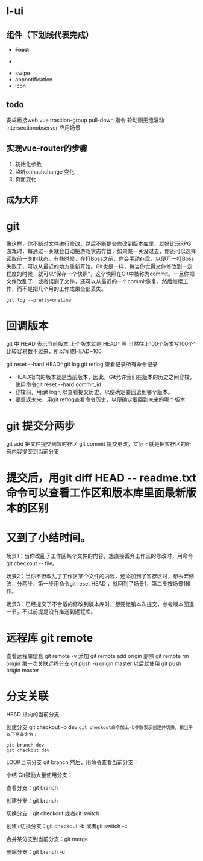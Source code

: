 # l-ui

## 组件（下划线代表完成）
- ~~Toast~~ 
- ~~~Dialog~~~
- swipe
- appnotification
- icon

## todo
安卓桥接web
vue trasition-group
pull-down 指令
轮动图无缝滚动
intersectionobserver 应用场景

## 实现vue-router的步骤
1. 初始化参数
2. 监听onhashchange 变化
3. 页面变化

## 成为大师


# git
像这样，你不断对文件进行修改，然后不断提交修改到版本库里，就好比玩RPG游戏时，每通过一关就会自动把游戏状态存盘，如果某一关没过去，你还可以选择读取前一关的状态。有些时候，在打Boss之前，你会手动存盘，以便万一打Boss失败了，可以从最近的地方重新开始。Git也是一样，每当你觉得文件修改到一定程度的时候，就可以“保存一个快照”，这个快照在Git中被称为commit。一旦你把文件改乱了，或者误删了文件，还可以从最近的一个commit恢复，然后继续工作，而不是把几个月的工作成果全部丢失。

`git log --pretty=oneline`

# 回调版本
git 中 HEAD 表示当前版本 上个版本就是 HEAD^ 等
当然往上100个版本写100个^比较容易数不过来，所以写成HEAD~100

git reset --hard HEAD^
git log 
git reflog 查看记录所有命令记录

- HEAD指向的版本就是当前版本，因此，Git允许我们在版本的历史之间穿梭，使用命令git reset --hard commit_id
- 穿梭前，用git log可以查看提交历史，以便确定要回退到哪个版本。
- 要重返未来，用git reflog查看命令历史，以便确定要回到未来的哪个版本 

# git 提交分两步
git add 把文件提交到暂时存区
git commit 提交更改，实际上就是把暂存区的所有内容提交到当前分支

# 提交后，用git diff HEAD -- readme.txt命令可以查看工作区和版本库里面最新版本的区别

# 又到了小结时间。

场景1：当你改乱了工作区某个文件的内容，想直接丢弃工作区的修改时，用命令git checkout -- file。

场景2：当你不但改乱了工作区某个文件的内容，还添加到了暂存区时，想丢弃修改，分两步，第一步用命令git reset HEAD <file>，就回到了场景1，第二步按场景1操作。

场景3：已经提交了不合适的修改到版本库时，想要撤销本次提交，参考版本回退一节，不过前提是没有推送到远程库。

# 远程库 git remote
查看远程库信息 git remote -v 
添加 git remote add origin <URL>
删除 git remote rm origin
第一次关联远程分支 git push -u origin master
以后就使用 git push origin master

# 分支关联
HEAD 指向的当前分支

创建分支   git checkout -b dev
`git checkout命令加上-b参数表示创建并切换，相当于以下两条命令：`
```
git branch dev
git checkout dev
```
LOOK当前分支 git branch 然后，用命令查看当前分支：

小结
Git鼓励大量使用分支：

查看分支：git branch

创建分支：git branch <name>

切换分支：git checkout <name>或者git switch <name>

创建+切换分支：git checkout -b <name>或者git switch -c <name>

合并某分支到当前分支：git merge <name>

删除分支：git branch -d <name>